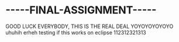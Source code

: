# -----FINAL-ASSIGNMENT-----
GOOD LUCK EVERYBODY, THIS IS THE REAL DEAL
YOYOYOYOYOYO
uhuhih
erheh
testing if this works on eclipse
112312321313
